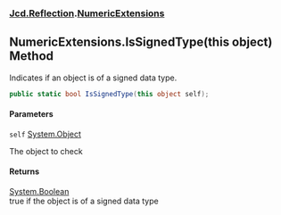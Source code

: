 ### [Jcd.Reflection](Jcd.Reflection.md 'Jcd.Reflection').[NumericExtensions](NumericExtensions.md 'Jcd.Reflection.NumericExtensions')

## NumericExtensions.IsSignedType(this object) Method

Indicates if an object is of a signed data type.

```csharp
public static bool IsSignedType(this object self);
```
#### Parameters

<a name='Jcd.Reflection.NumericExtensions.IsSignedType(thisobject).self'></a>

`self` [System.Object](https://docs.microsoft.com/en-us/dotnet/api/System.Object 'System.Object')

The object to check

#### Returns

[System.Boolean](https://docs.microsoft.com/en-us/dotnet/api/System.Boolean 'System.Boolean')  
true if the object is of a signed data type